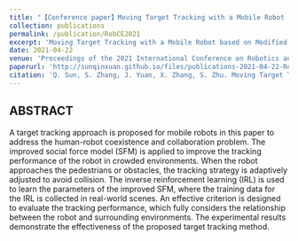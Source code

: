 ```yaml
---
title: "【Conference paper】Moving Target Tracking with a Mobile Robot based on Modified Social Force Model"
collection: publications
permalink: /publication/RobCE2021
excerpt: 'Moving Target Tracking with a Mobile Robot based on Modified Social Force Model.'
date: 2021-04-22
venue: 'Proceedings of the 2021 International Conference on Robotics and Control Engineering (RobCE)'
paperurl: 'http://sunqinxuan.github.io/files/publications-2021-04-22-RobCE.pdf'
citation: 'Q. Sun, S. Zhang, J. Yuan, X. Zhang, S. Zhu. Moving Target Tracking with a Mobile Robot based on Modified Social Force Model. In Proceedings of the 2021 International Conference on Robotics and Control Engineering (RobCE). 2021: 27–31.'
---
```


## ABSTRACT

A target tracking approach is proposed for mobile robots in this
paper to address the human-robot coexistence and collaboration
problem. The improved social force model (SFM) is applied to improve
the tracking performance of the robot in crowded environments.
When the robot approaches the pedestrians or obstacles,
the tracking strategy is adaptively adjusted to avoid collision. The
inverse reinforcement learning (IRL) is used to learn the parameters
of the improved SFM, where the training data for the IRL is
collected in real-world scenes. An effective criterion is designed
to evaluate the tracking performance, which fully considers the
relationship between the robot and surrounding environments. The
experimental results demonstrate the effectiveness of the proposed
target tracking method.
